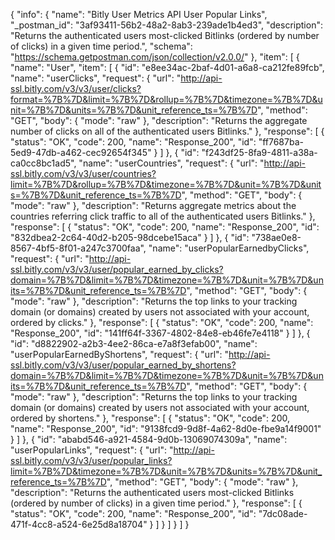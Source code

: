 {
  "info": {
    "name": "Bitly User Metrics API User Popular Links",
    "_postman_id": "3af93411-56b2-48a2-8ab3-239ade1b4ed3",
    "description": "Returns the authenticated users most-clicked Bitlinks (ordered by number of clicks) in a given time period.",
    "schema": "https://schema.getpostman.com/json/collection/v2.0.0/"
  },
  "item": [
    {
      "name": "User",
      "item": [
        {
          "id": "e8ee34ac-2baf-4d01-a6a8-ca212fe89fcb",
          "name": "userClicks",
          "request": {
            "url": "http://api-ssl.bitly.com/v3/v3/user/clicks?format=%7B%7D&limit=%7B%7D&rollup=%7B%7D&timezone=%7B%7D&unit=%7B%7D&units=%7B%7D&unit_reference_ts=%7B%7D",
            "method": "GET",
            "body": {
              "mode": "raw"
            },
            "description": "Returns the aggregate number of clicks on all of the authenticated users Bitlinks."
          },
          "response": [
            {
              "status": "OK",
              "code": 200,
              "name": "Response_200",
              "id": "ff7687ba-5ed9-47db-a462-cec92654f345"
            }
          ]
        },
        {
          "id": "f243df25-8fa9-4811-a38a-ca0cc8bc1ad5",
          "name": "userCountries",
          "request": {
            "url": "http://api-ssl.bitly.com/v3/v3/user/countries?limit=%7B%7D&rollup=%7B%7D&timezone=%7B%7D&unit=%7B%7D&units=%7B%7D&unit_reference_ts=%7B%7D",
            "method": "GET",
            "body": {
              "mode": "raw"
            },
            "description": "Returns aggregate metrics about the countries referring click traffic to all of the authenticated users Bitlinks."
          },
          "response": [
            {
              "status": "OK",
              "code": 200,
              "name": "Response_200",
              "id": "832dbea2-2c64-40d2-b205-98dcebe15aca"
            }
          ]
        },
        {
          "id": "738ae0e8-8567-4bf5-8f01-a247c3700faa",
          "name": "userPopularEarnedbyClicks",
          "request": {
            "url": "http://api-ssl.bitly.com/v3/v3/user/popular_earned_by_clicks?domain=%7B%7D&limit=%7B%7D&timezone=%7B%7D&unit=%7B%7D&units=%7B%7D&unit_reference_ts=%7B%7D",
            "method": "GET",
            "body": {
              "mode": "raw"
            },
            "description": "Returns the top links to your tracking domain (or domains) created by users not associated with your account, ordered by clicks."
          },
          "response": [
            {
              "status": "OK",
              "code": 200,
              "name": "Response_200",
              "id": "141ff64f-3367-4802-84e8-eb46fe7e4118"
            }
          ]
        },
        {
          "id": "d8822902-a2b3-4ee2-86ca-e7a8f3efab00",
          "name": "userPopularEarnedByShortens",
          "request": {
            "url": "http://api-ssl.bitly.com/v3/v3/user/popular_earned_by_shortens?domain=%7B%7D&limit=%7B%7D&timezone=%7B%7D&unit=%7B%7D&units=%7B%7D&unit_reference_ts=%7B%7D",
            "method": "GET",
            "body": {
              "mode": "raw"
            },
            "description": "Returns the top links to your tracking domain (or domains) created by users not associated with your account, ordered by shortens."
          },
          "response": [
            {
              "status": "OK",
              "code": 200,
              "name": "Response_200",
              "id": "9138fcd9-9d8f-4a62-8d0e-fbe9a14f9001"
            }
          ]
        },
        {
          "id": "ababd546-a921-4584-9d0b-13069074309a",
          "name": "userPopularLinks",
          "request": {
            "url": "http://api-ssl.bitly.com/v3/v3/user/popular_links?limit=%7B%7D&timezone=%7B%7D&unit=%7B%7D&units=%7B%7D&unit_reference_ts=%7B%7D",
            "method": "GET",
            "body": {
              "mode": "raw"
            },
            "description": "Returns the authenticated users most-clicked Bitlinks (ordered by number of clicks) in a given time period."
          },
          "response": [
            {
              "status": "OK",
              "code": 200,
              "name": "Response_200",
              "id": "7dc08ade-471f-4cc8-a524-6e25d8a18704"
            }
          ]
        }
      ]
    }
  ]
}